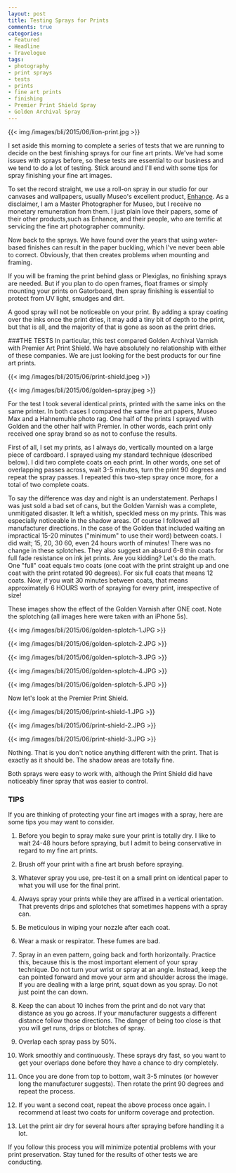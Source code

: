 ```yaml
---
layout: post
title: Testing Sprays for Prints
comments: true
categories:
- Featured
- Headline
- Travelogue
tags:
- photography
- print sprays
- tests
- prints
- fine art prints
- finishing
- Premier Print Shield Spray
- Golden Archival Spray
---
```


{{<  img /images/bli/2015/06/lion-print.jpg  >}}

I set aside this morning to complete a series of tests that we are running to decide on the best finishing sprays for our fine art prints. We've had some issues with sprays before, so these tests are essential to our business and we tend to do a lot of testing. Stick around and I'll end with some tips for spray finishing your fine art images. 

<!--more-->

To set the record straight, we use a roll-on spray in our studio for our canvases and wallpapers, usually Museo's excellent product, [Enhance](http://www.museofineart.com). As a disclaimer, I am a Master Photographer for Museo, but I receive no monetary remuneration from them. I just plain love their papers, some of their other products,such as Enhance, and their people, who are terrific at servicing the fine art photographer community. 

Now back to the sprays. We have found over the years that using water-based finishes can result in the paper buckling, which I've never been able to correct. Obviously, that then creates problems when mounting and framing. 

If you will be framing the print behind glass or Plexiglas, no finishing sprays are needed. But if you plan to do open frames, float frames or simply mounting your prints on Gatorboard, then spray finishing is essential to protect from UV light, smudges and dirt. 

A good spray will not be noticeable on your print. By adding a spray coating over the inks once the print dries, it may add a tiny bit of depth to the print, but that is all, and the majority of that is gone as soon as the print dries. 

###THE TESTS
In particular, this test compared Golden Archival Varnish with Premier Art Print Shield. We have absolutely no relationship with either of these companies. We are just looking for the best products for our fine art prints. 

{{<  img /images/bli/2015/06/print-shield.jpeg  >}}

{{<  img /images/bli/2015/06/golden-spray.jpeg  >}}

For the test I took several identical prints, printed with the same inks on the same printer. In both cases I compared the same fine art papers, Museo Max and a Hahnemuhle photo rag. One half of the prints I sprayed with Golden and the other half with Premier. In other words, each print only received one spray brand so as not to confuse the results. 

First of all, I set my prints, as I always do, vertically mounted on a large piece of cardboard. I sprayed using my standard technique (described below). I did two complete coats on each print. In other words, one set of overlapping passes across, wait 3-5 minutes, turn the print 90 degrees and repeat the spray passes. I repeated this two-step spray once more, for a total of two complete coats. 

To say the difference was day and night is an understatement. Perhaps I was just sold a bad set of cans, but the Golden Varnish was a complete, unmitigated disaster. It left a whitish, speckled mess on my prints. This was especially noticeable in the shadow areas. Of course I followed all manufacturer directions. In the case of the Golden that included waiting an impractical 15-20 minutes ("minimum" to use their word) between coats. I did wait; 15, 20, 30 60, even 24 hours worth of minutes! There was no change in these splotches. They also suggest an absurd 6-8 thin coats for full fade resistance on ink jet prints. Are you kidding? Let's do the math. One "full" coat equals two coats (one coat with the print straight up and one coat with the print rotated 90 degrees). For six full coats that means 12 coats. Now, if you wait 30 minutes between coats, that means approximately 6 HOURS worth of spraying for every print, irrespective of size! 

These images show the effect of the Golden Varnish after ONE coat. Note the splotching (all images here were taken with an iPhone 5s). 

{{<  img /images/bli/2015/06/golden-splotch-1.JPG  >}}

{{<  img /images/bli/2015/06/golden-splotch-2.JPG  >}}

{{<  img /images/bli/2015/06/golden-splotch-3.JPG  >}}

{{<  img /images/bli/2015/06/golden-splotch-4.JPG  >}}

{{<  img /images/bli/2015/06/golden-splotch-5.JPG  >}}


Now let's look at the Premier Print Shield. 

{{<  img /images/bli/2015/06/print-shield-1.JPG  >}}

{{<  img /images/bli/2015/06/print-shield-2.JPG  >}}

{{<  img /images/bli/2015/06/print-shield-3.JPG  >}}

Nothing. That is you don't notice anything different with the print. That is exactly as it should be. The shadow areas are totally fine.

Both sprays were easy to work with, although the Print Shield did have noticeably finer spray that was easier to control. 

### TIPS
If you are thinking of protecting your fine art images with a spray, here are some tips you may want to consider. 

1. Before you begin to spray make sure your print is totally dry. I like to wait 24-48 hours before spraying, but I admit to being conservative in regard to my fine art prints. 

2. Brush off your print with a fine art brush before spraying.

3. Whatever spray you use, pre-test it on a small print on identical paper to what you will use for the final print.

4. Always spray your prints while they are affixed in a vertical orientation. That prevents drips and splotches that sometimes happens with a spray can.  

5. Be meticulous in wiping your nozzle after each coat. 

6. Wear a mask or respirator. These fumes are bad. 

7. Spray in an even pattern, going back and forth horizontally. Practice this, because this is the most important element of your spray technique. Do not turn your wrist or spray at an angle. Instead, keep the can pointed forward and move your arm and shoulder across the image. If you are dealing with a large print, squat down as you spray. Do not just point the can down. 

8. Keep the can about 10 inches from the print and do not vary that distance as you go across. If your manufacturer suggests a different distance follow those directions. The danger of being too close is that you will get runs, drips or blotches of spray.

9. Overlap each spray pass by 50%. 

10. Work smoothly and continuously. These sprays dry fast, so you want to get your overlaps done before they have a chance to dry completely. 

11. Once you are done from top to bottom, wait 3-5 minutes (or however long the manufacturer suggests). Then rotate the print 90 degrees and repeat the process. 

12. If you want a second coat, repeat the above process once again. I recommend at least two coats for uniform coverage and protection. 

13. Let the print air dry for several hours after spraying before handling it a lot. 

If you follow this process you will minimize potential problems with your print preservation. Stay tuned for the results of other tests we are conducting. 











